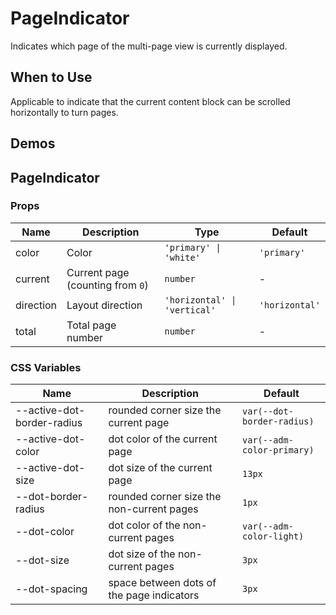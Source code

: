 # PageIndicator

Indicates which page of the multi-page view is currently displayed.

## When to Use

Applicable to indicate that the current content block can be scrolled horizontally to turn pages.

## Demos

<code src="./demos/demo1.tsx"></code>

## PageIndicator

### Props

| Name      | Description                      | Type                         | Default        |
| --------- | -------------------------------- | ---------------------------- | -------------- |
| color     | Color                            | `'primary' \| 'white'`       | `'primary'`    |
| current   | Current page (counting from `0`) | `number`                     | -              |
| direction | Layout direction                 | `'horizontal' \| 'vertical'` | `'horizontal'` |
| total     | Total page number                | `number`                     | -              |

### CSS Variables

| Name                       | Description                               | Default                    |
| -------------------------- | ----------------------------------------- | -------------------------- |
| --active-dot-border-radius | rounded corner size the current page      | `var(--dot-border-radius)` |
| --active-dot-color         | dot color of the current page             | `var(--adm-color-primary)` |
| --active-dot-size          | dot size of the current page              | `13px`                     |
| --dot-border-radius        | rounded corner size the non-current pages | `1px`                      |
| --dot-color                | dot color of the non-current pages        | `var(--adm-color-light)`   |
| --dot-size                 | dot size of the non-current pages         | `3px`                      |
| --dot-spacing              | space between dots of the page indicators | `3px`                      |

